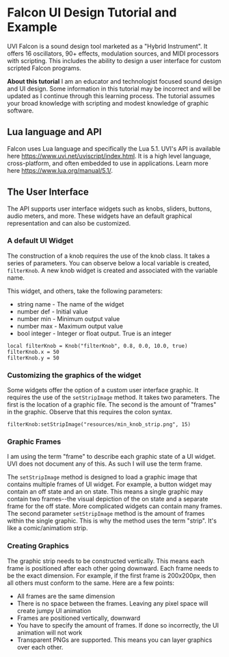 # Falcon UI Design Tutorial and Example

UVI Falcon is a sound design tool marketed as a "Hybrid Instrument". It offers 16 oscillators, 90+ effects, modulation sources, and MIDI processors with scripting. This includes the ability to design a user interface for custom scripted Falcon programs.

**About this tutorial**
I am an educator and technologist focused sound design and UI design. Some information in this tutorial may be incorrect and will be updated as I continue through this learning process. The tutorial assumes your broad knowledge with scripting and modest knowledge of graphic software.

## Lua language and API

Falcon uses Lua language and specifically the Lua 5.1. UVI's API is available here https://www.uvi.net/uviscript/index.html. It is a high level language, cross-platform, and often embedded to use in applications. Learn more here https://www.lua.org/manual/5.1/.

## The User Interface
The API supports user interface widgets such as knobs, sliders, buttons, audio meters, and more. These widgets have an default graphical representation and can also be customized.

### A default UI Widget
The construction of a knob requires the use of the knob class. It takes a series of parameters. You can observe below a local variable is created, `filterKnob`. A new knob widget is created and associated with the variable name.

This widget, and others, take the following parameters:
- string name - The name of the widget
- number def - Initial value
- number min - Minimum output value
- number max - Maximum output value
- bool integer - Integer or float output. True is an integer


```
local filterKnob = Knob("filterKnob", 0.8, 0.0, 10.0, true)
filterKnob.x = 50
filterKnob.y = 50
```

### Customizing the graphics of the widget

Some widgets offer the option of a custom user interface graphic. It requires the use of the `setStripImage` method. It takes two parameters. The first is the location of a graphic file. The second is the amount of "frames"  in the graphic. Observe that this requires the colon syntax.

`filterKnob:setStripImage("resources/min_knob_strip.png", 15)`

### Graphic Frames
I am using the term "frame" to describe each graphic state of a UI widget. UVI does not document any of this. As such I will use the term frame.

The `setStripImage` method is designed to load a graphic image that contains multiple frames of UI widget. For example, a button widget may contain an off state and an on state. This means a single graphic may contain two frames--the visual depiction of the on state and a separate frame for the off state. More complicated widgets can contain many frames. The second parameter `setStripImage` method is the amount of frames within the single graphic. This is why the method uses the term "strip". It's like a comic/animatiom strip.

### Creating Graphics
The graphic strip needs to be constructed vertically. This means each frame is positioned after each other going downward. Each frame needs to be the exact dimension. For example, if the first frame is 200x200px, then all others must conform to the same. Here are a few points:

- All frames are the same dimension
- There is no space between the frames. Leaving any pixel space will create jumpy UI animation
- Frames are positioned vertically, downward
- You have to specify the amount of frames. If done so incorrectly, the UI animation will not work
- Transparent PNGs are supported. This means you can layer graphics over each other.
